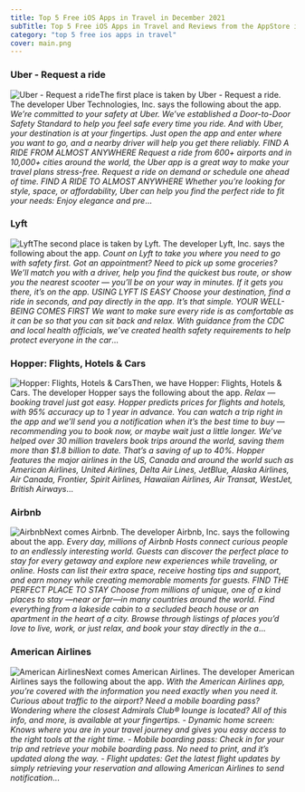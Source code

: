 ```yaml
---
title: Top 5 Free iOS Apps in Travel in December 2021
subTitle: Top 5 Free iOS Apps in Travel and Reviews from the AppStore in December 2021.
category: "top 5 free ios apps in travel"
cover: main.png
---
```


### Uber - Request a ride

![Uber - Request a ride](https://is2-ssl.mzstatic.com/image/thumb/Purple126/v4/e8/11/35/e81135b7-6cc0-f48a-c15f-2f9d986ad928/AppIcon-0-0-1x_U007emarketing-0-0-0-7-0-0-sRGB-0-0-0-GLES2_U002c0-512MB-85-220-0-0.png/100x100bb.png)The first place is taken by Uber - Request a ride. The developer Uber Technologies, Inc. says the following about the app. _We’re committed to your safety at Uber. We’ve established a Door-to-Door Safety Standard to help you feel safe every time you ride.  And with Uber, your destination is at your fingertips. Just open the app and enter where you want to go, and a nearby driver will help you get there reliably.  FIND A RIDE FROM ALMOST ANYWHERE Request a ride from 600+ airports and in 10,000+ cities around the world, the Uber app is a great way to make your travel plans stress-free. Request a ride on demand or schedule one ahead of time.      FIND A RIDE TO ALMOST ANYWHERE Whether you’re looking for style, space, or affordability, Uber can help you find the perfect ride to fit your needs:  Enjoy elegance and pre_...

### Lyft

![Lyft](https://is2-ssl.mzstatic.com/image/thumb/Purple116/v4/ac/d1/ba/acd1ba64-5c26-e6f8-6546-8f3b57ca0d63/PassengerAppIcon-0-0-1x_U007emarketing-0-0-0-7-0-0-sRGB-0-0-0-GLES2_U002c0-512MB-85-220-0-0.png/100x100bb.png)The second place is taken by Lyft. The developer Lyft, Inc. says the following about the app. _Count on Lyft to take you where you need to go with safety first. Got an appointment? Need to pick up some groceries? We’ll match you with a driver, help you find the quickest bus route, or show you the nearest scooter — you’ll be on your way in minutes. If it gets you there, it’s on the app.   USING LYFT IS EASY Choose your destination, find a ride in seconds, and pay directly in the app. It’s that simple.   YOUR WELL-BEING COMES FIRST We want to make sure every ride is as comfortable as it can be so that you can sit back and relax. With guidance from the CDC and local health officials, we’ve created health safety requirements to help protect everyone in the car_...

### Hopper: Flights, Hotels & Cars

![Hopper: Flights, Hotels & Cars](https://is2-ssl.mzstatic.com/image/thumb/Purple116/v4/fe/c4/83/fec48330-45b7-9b2b-038f-5ed83213d30c/AppIcon-1x_U007emarketing-0-5-0-85-220.png/100x100bb.png)Then, we have Hopper: Flights, Hotels & Cars. The developer Hopper says the following about the app. _Relax — booking travel just got easy.  Hopper predicts prices for flights and hotels, with 95% accuracy up to 1 year in advance. You can watch a trip right in the app and we’ll send you a notification when it’s the best time to buy — recommending you to book now, or maybe wait just a little longer.  We’ve helped over 30 million travelers book trips around the world, saving them more than $1.8 billion to date. That’s a saving of up to 40%.  Hopper features the major airlines in the US, Canada and around the world such as American Airlines, United Airlines, Delta Air Lines, JetBlue, Alaska Airlines, Air Canada, Frontier, Spirit Airlines, Hawaiian Airlines, Air Transat, WestJet, British Airways_...

### Airbnb

![Airbnb](https://is5-ssl.mzstatic.com/image/thumb/Purple116/v4/61/3f/27/613f2722-1eb2-29ba-d4a8-7a914de9a499/AppIcon-1x_U007emarketing-0-7-0-0-0-85-220-0.png/100x100bb.png)Next comes Airbnb. The developer Airbnb, Inc. says the following about the app. _Every day, millions of Airbnb Hosts connect curious people to an endlessly interesting world.  Guests can discover the perfect place to stay for every getaway and explore new experiences while traveling, or online. Hosts can list their extra space, receive hosting tips and support, and earn money while creating memorable moments for guests.  FIND THE PERFECT PLACE TO STAY Choose from millions of unique, one of a kind places to stay —near or far—in many countries around the world. Find everything from a lakeside cabin to a secluded beach house or an apartment in the heart of a city. Browse through listings of places you’d love to live, work, or just relax, and book your stay directly in the a_...

### American Airlines

![American Airlines](https://is4-ssl.mzstatic.com/image/thumb/Purple116/v4/55/b0/1f/55b01f66-0887-2127-cb9e-28e645c42efe/AppIcon-0-1x_U007emarketing-0-7-0-85-220.png/100x100bb.png)Next comes American Airlines. The developer American Airlines says the following about the app. _With the American Airlines app, you’re covered with the information you need exactly when you need it. Curious about traffic to the airport? Need a mobile boarding pass? Wondering where the closest Admirals Club® lounge is located? All of this info, and more, is available at your fingertips.  - Dynamic home screen: Knows where you are in your travel journey and gives you easy access to the right tools at the right time.  - Mobile boarding pass: Check in for your trip and retrieve your mobile boarding pass. No need to print, and it’s updated along the way.  - Flight updates: Get the latest flight updates by simply retrieving your reservation and allowing American Airlines to send notification_...

